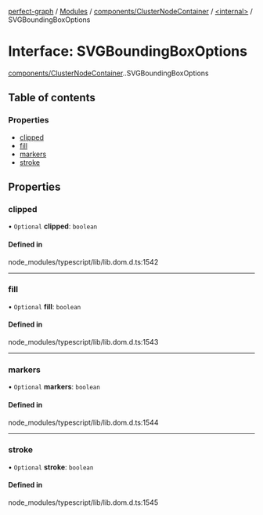 [perfect-graph](../README.md) / [Modules](../modules.md) / [components/ClusterNodeContainer](../modules/components_ClusterNodeContainer.md) / [<internal\>](../modules/components_ClusterNodeContainer._internal_.md) / SVGBoundingBoxOptions

# Interface: SVGBoundingBoxOptions

[components/ClusterNodeContainer](../modules/components_ClusterNodeContainer.md).[<internal>](../modules/components_ClusterNodeContainer._internal_.md).SVGBoundingBoxOptions

## Table of contents

### Properties

- [clipped](components_ClusterNodeContainer._internal_.SVGBoundingBoxOptions.md#clipped)
- [fill](components_ClusterNodeContainer._internal_.SVGBoundingBoxOptions.md#fill)
- [markers](components_ClusterNodeContainer._internal_.SVGBoundingBoxOptions.md#markers)
- [stroke](components_ClusterNodeContainer._internal_.SVGBoundingBoxOptions.md#stroke)

## Properties

### clipped

• `Optional` **clipped**: `boolean`

#### Defined in

node_modules/typescript/lib/lib.dom.d.ts:1542

___

### fill

• `Optional` **fill**: `boolean`

#### Defined in

node_modules/typescript/lib/lib.dom.d.ts:1543

___

### markers

• `Optional` **markers**: `boolean`

#### Defined in

node_modules/typescript/lib/lib.dom.d.ts:1544

___

### stroke

• `Optional` **stroke**: `boolean`

#### Defined in

node_modules/typescript/lib/lib.dom.d.ts:1545
